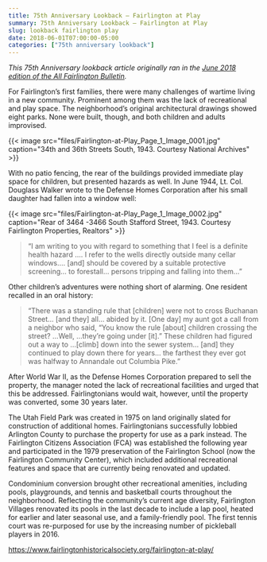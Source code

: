 ```yaml
---
title: 75th Anniversary Lookback — Fairlington at Play
summary: 75th Anniversary Lookback — Fairlington at Play
slug: lookback fairlington play
date: 2018-06-01T07:00:00-05:00
categories: ["75th anniversary lookback"]
---
```


*This 75th Anniversary lookback article originally ran in the [June 2018 edition of the All Fairlington Bulletin](http://www.fca-fairlington.org/wp-content/uploads/june_2018_afb.pdf#page=19).*

For Fairlington’s first families, there were many challenges of wartime living in a new community. Prominent among them was the lack of recreational and play space. The neighborhood’s original architectural drawings showed eight parks. None were built, though, and both children and adults improvised.

{{< image src="files/Fairlington-at-Play_Page_1_Image_0001.jpg" caption="34th and 36th Streets South, 1943. Courtesy National Archives" >}}

With no patio fencing, the rear of the buildings provided immediate play space for children, but presented hazards as well. In June 1944, Lt. Col. Douglass Walker wrote to the Defense Homes Corporation after his small daughter had fallen into a window well:

{{< image src="files/Fairlington-at-Play_Page_1_Image_0002.jpg" caption="Rear of 3464 -3466 South Stafford Street, 1943. Courtesy Fairlington Properties, Realtors" >}}

> “I am writing to you with regard to something that I feel is a definite health hazard …. I refer to the wells directly outside many cellar windows…. [and] should be covered by a suitable protective screening… to forestall… persons tripping and falling into them…”

Other children’s adventures were nothing short of alarming. One resident recalled in an oral history:

> “There was a standing rule that [children] were not to cross Buchanan Street… [and they] all… abided by it. [One day] my aunt got a call from a neighbor who said, “You know the rule [about] children crossing the street? …Well, …they’re going under [it].” These children had figured out a way to …[climb] down into the sewer system… [and] they continued to play down there for years… the farthest they ever got was halfway to Annandale out Columbia Pike.”

After World War II, as the Defense Homes Corporation prepared to sell the property, the manager noted the lack of recreational facilities and urged that this be addressed. Fairlingtonians would wait, however, until the property was converted, some 30 years later.

The Utah Field Park was created in 1975 on land originally slated for construction of additional homes. Fairlingtonians successfully lobbied Arlington County to purchase the property for use as a park instead. The Fairlington Citizens Association (FCA) was established the following year and participated in the 1979 preservation of the Fairlington School (now the Fairlington Community Center), which included additional recreational features and space that are currently being renovated and updated.

Condominium conversion brought other recreational amenities, including pools, playgrounds, and tennis and basketball courts throughout the neighborhood. Reflecting the community’s current age diversity, Fairlington Villages renovated its pools in the last decade to include a lap pool, heated for earlier and later seasonal use, and a family-friendly pool. The first tennis court was re-purposed for use by the increasing number of pickleball players in 2016.

https://www.fairlingtonhistoricalsociety.org/fairlington-at-play/